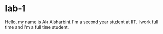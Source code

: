 # lab-1
Hello, my name is Ala Alsharbini. I'm a second year student at IIT.
  I work full time and I'm a full time student.
 
